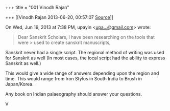 +++
title = "001 Vinodh Rajan"

+++
[[Vinodh Rajan	2013-06-20, 00:57:07 [Source](https://groups.google.com/g/samskrita/c/wNC6JWDO54I)]]



On Wed, Jun 19, 2013 at 7:38 PM, upayin \<[upa...@gmail.com]()\> wrote:  

> Dear Sanskrit Scholars, I have been researching on the tools that were > used to create sanskrit manuscripts,

  

Sanskrit never had a single script. The regional method of writing was used for Sanskrit as well (In most cases, the local script had the ability to express Sanskrit as well.)

  

This would give a wide range of answers depending upon the region and time. This would range from Iron Stylus in South India to Brush in Japan/Korea.

  

Any book on Indian palaeography should answer your questions.

  

V


